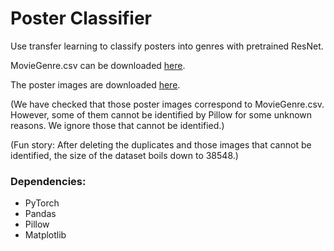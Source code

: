 # Poster Classifier

Use transfer learning to classify posters into genres with pretrained ResNet.

MovieGenre.csv can be downloaded [here](https://www.kaggle.com/neha1703/movie-genre-from-its-poster/version/3).

The poster images are downloaded [here](https://www.kaggle.com/neha1703/movie-genre-from-its-poster/version/3/discussion/35485).

(We have checked that those poster images correspond to MovieGenre.csv. However, some of them cannot be identified by Pillow for some unknown reasons. We ignore those that cannot be identified.)

(Fun story: After deleting the duplicates and those images that cannot be identified, the size of the dataset boils down to 38548.)

### Dependencies:

- PyTorch
- Pandas
- Pillow
- Matplotlib